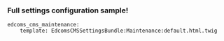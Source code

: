 ### Full settings configuration sample! 
```
edcoms_cms_maintenance:
    template: EdcomsCMSSettingsBundle:Maintenance:default.html.twig
```
